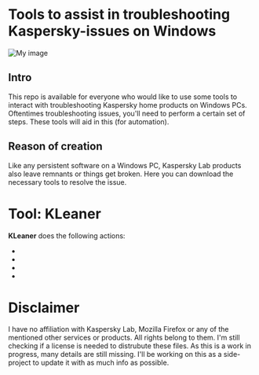 # Tools to assist in troubleshooting Kaspersky-issues on Windows
![My image](https://dha4w82d62smt.cloudfront.net/items/0s3r2T2h0V3z1I110S3v/Image%202018-07-24%20at%206.59.24%20PM.png)
## Intro

This repo is available for everyone who would like to use some tools to interact with troubleshooting Kaspersky home products on Windows PCs. Oftentimes troubleshooting issues, you'll need to perform a certain set of steps. These tools will aid in this (for automation).

## Reason of creation

Like any persistent software on a Windows PC, Kaspersky Lab products also leave remnants or things get broken. Here you can download the necessary tools to resolve the issue.

# Tool: KLeaner

**KLeaner** does the following actions:

- 
-
-
-




# Disclaimer

I have no affiliation with Kaspersky Lab, Mozilla Firefox or any of the mentioned other services or products. All rights belong to them. I'm still checking if a license is needed to distrubute these files. As this is a work in progress, many details are still missing. I'll be working on this as a side-project to update it with as much info as possible.
